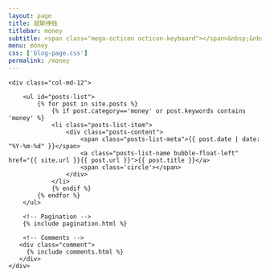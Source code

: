 ```yaml
---
layout: page
title: 就聊挣钱
titlebar: money
subtitle: <span class="mega-octicon octicon-keyboard"></span>&nbsp;&nbsp;探索创业、黑客增长、营销策略、创意分享、商业案例等。>&nbsp;&nbsp;>&nbsp;&nbsp;<a href ="https://t.zsxq.com/iYZ3zrR" target="_blank" ><font color="#EB9439">点我直达</font></a>
menu: money
css: ['blog-page.css']
permalink: /money
---
```


<div class="row">

    <div class="col-md-12">

        <ul id="posts-list">
            {% for post in site.posts %}
                {% if post.category=='money' or post.keywords contains 'money' %}
                <li class="posts-list-item">
                    <div class="posts-content">
                        <span class="posts-list-meta">{{ post.date | date: "%Y-%m-%d" }}</span>
                        <a class="posts-list-name bubble-float-left" href="{{ site.url }}{{ post.url }}">{{ post.title }}</a>
                        <span class='circle'></span>
                    </div>
                </li>
                {% endif %}
            {% endfor %}
        </ul> 

        <!-- Pagination -->
        {% include pagination.html %}

        <!-- Comments -->
       <div class="comment">
         {% include comments.html %}
       </div>
    </div>

</div>
<script>
    $(document).ready(function(){

        // Enable bootstrap tooltip
        $("body").tooltip({ selector: '[data-toggle=tooltip]' });

    });
</script>

